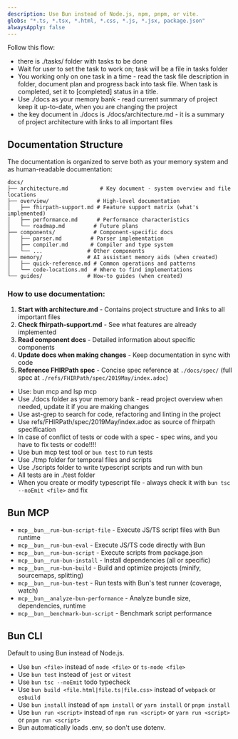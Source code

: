 ```yaml
---
description: Use Bun instead of Node.js, npm, pnpm, or vite.
globs: "*.ts, *.tsx, *.html, *.css, *.js, *.jsx, package.json"
alwaysApply: false
---
```


Follow this flow:
* there is ./tasks/ folder with tasks to be done
* Wait for user to set the task to work on; task will be a file in tasks folder
* You working only on one task in a time - read the task file description in folder, document plan and progress back into task file. When task is completed, set it to [completed] status in a title.
* Use ./docs as your memory bank - read current summary of project keep it up-to-date, when you are changing the project
* the key document in ./docs is ./docs/architecture.md - it is a summary of project architecture with links to all important files

## Documentation Structure

The documentation is organized to serve both as your memory system and as human-readable documentation:

```
docs/
├── architecture.md          # Key document - system overview and file locations
├── overview/               # High-level documentation
│   ├── fhirpath-support.md # Feature support matrix (what's implemented)
│   ├── performance.md      # Performance characteristics
│   └── roadmap.md         # Future plans
├── components/            # Component-specific docs
│   ├── parser.md         # Parser implementation
│   ├── compiler.md       # Compiler and type system
│   └── ...              # Other components
├── memory/              # AI assistant memory aids (when created)
│   ├── quick-reference.md # Common operations and patterns
│   └── code-locations.md  # Where to find implementations
└── guides/              # How-to guides (when created)
```

### How to use documentation:
1. **Start with architecture.md** - Contains project structure and links to all important files
2. **Check fhirpath-support.md** - See what features are already implemented
3. **Read component docs** - Detailed information about specific components
4. **Update docs when making changes** - Keep documentation in sync with code
5. **Reference FHIRPath spec** - Concise spec reference at `./docs/spec/` (full spec at `./refs/FHIRPath/spec/2019May/index.adoc`)

* Use: bun mcp and lsp mcp
* Use ./docs folder as your memory bank - read project overview when needed, update it if you are making changes
* Use ast-grep to search for code, refactoring and linting in the project
* Use refs/FHIRPath/spec/2019May/index.adoc as source of fhirpath specification
* In case of conflict of tests or code with a spec - spec wins, and you have to fix tests or code!!!!
* Use bun mcp test tool or `bun test` to run tests
* Use ./tmp folder for temporal files and scripts
* Use ./scripts folder to write typescript scripts and run with bun
* All tests are in ./test folder
* When you create or modify typescript file - always check it with `bun tsc --noEmit <file>` and fix

## Bun MCP

- `mcp__bun__run-bun-script-file` - Execute JS/TS script files with Bun runtime
- `mcp__bun__run-bun-eval` - Execute JS/TS code directly with Bun
- `mcp__bun__run-bun-script` - Execute scripts from package.json
- `mcp__bun__run-bun-install` - Install dependencies (all or specific)
- `mcp__bun__run-bun-build` - Build and optimize projects (minify, sourcemaps, splitting)
- `mcp__bun__run-bun-test` - Run tests with Bun's test runner (coverage, watch)
- `mcp__bun__analyze-bun-performance` - Analyze bundle size, dependencies, runtime
- `mcp__bun__benchmark-bun-script` - Benchmark script performance

## Bun CLI

Default to using Bun instead of Node.js.

- Use `bun <file>` instead of `node <file>` or `ts-node <file>`
- Use `bun test` instead of `jest` or `vitest`
- Use `bun tsc --noEmit` todo typecheck
- Use `bun build <file.html|file.ts|file.css>` instead of `webpack` or `esbuild`
- Use `bun install` instead of `npm install` or `yarn install` or `pnpm install`
- Use `bun run <script>` instead of `npm run <script>` or `yarn run <script>` or `pnpm run <script>`
- Bun automatically loads .env, so don't use dotenv.
